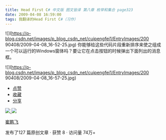 ```yaml
---
title: Head First C# 中文版 图文皆译 第八章 枚举和集合 page323
date: 2009-04-08 16:59:00
tags: 我翻译的Head First C#（习作）
---
```

![](https://p-blog.csdn.net/images/p_blog_csdn_net/cuipengfei1/EntryImages/200
90408/2009-04-08_16-52-25.jpg)
你能够给这些代码片段重新排序来使之组成一个可以运行的Windows窗体吗？要让它在点击按钮的时候弹出下面列出的消息框。

![](https://p-blog.csdn.net/images/p_blog_csdn_net/cuipengfei1/EntryImages/200
90408/2009-04-08_16-57-25.jpg)

  * [ 点赞  ](javascript:;)
  * [ 收藏  ](javascript:;)
  * [ 分享 ](javascript:;)

[ ![](https://profile.csdnimg.cn/5/2/5/3_cuipengfei1)
![](https://g.csdnimg.cn/static/user-reg-year/1x/11.png)
](https://blog.csdn.net/cuipengfei1)

[ 崔鹏飞 ](https://blog.csdn.net/cuipengfei1)

发布了127 篇原创文章  ·  获赞 8  ·  访问量 74万+

